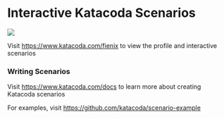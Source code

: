 # Interactive Katacoda Scenarios

[![](http://shields.katacoda.com/katacoda/fienix/count.svg)](https://www.katacoda.com/fienix "Get your profile on Katacoda.com")

Visit https://www.katacoda.com/fienix to view the profile and interactive scenarios

### Writing Scenarios
Visit https://www.katacoda.com/docs to learn more about creating Katacoda scenarios

For examples, visit https://github.com/katacoda/scenario-example
